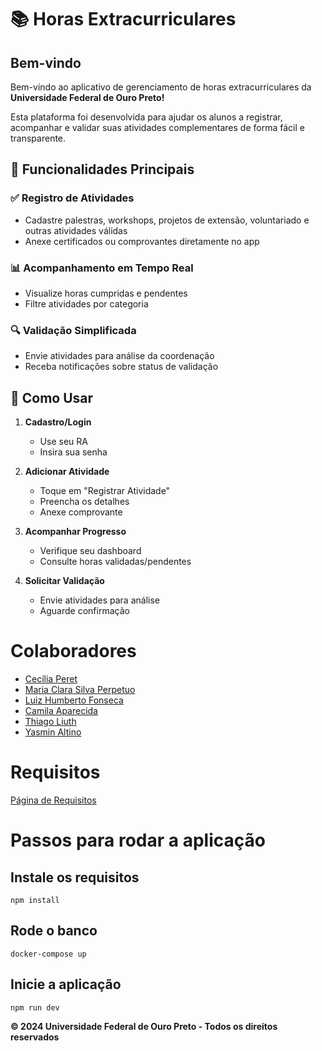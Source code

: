 # 📚 Horas Extracurriculares

## Bem-vindo

Bem-vindo ao aplicativo de gerenciamento de horas extracurriculares da **Universidade Federal de Ouro Preto!**

Esta plataforma foi desenvolvida para ajudar os alunos a registrar, acompanhar e validar suas atividades complementares de forma fácil e transparente.

## 🚀 Funcionalidades Principais

### ✅ Registro de Atividades
- Cadastre palestras, workshops, projetos de extensão, voluntariado e outras atividades válidas
- Anexe certificados ou comprovantes diretamente no app

### 📊 Acompanhamento em Tempo Real
- Visualize horas cumpridas e pendentes
- Filtre atividades por categoria

### 🔍 Validação Simplificada
- Envie atividades para análise da coordenação
- Receba notificações sobre status de validação

## 📝 Como Usar

1. **Cadastro/Login**
   - Use seu RA
   - Insira sua senha

2. **Adicionar Atividade**
   - Toque em "Registrar Atividade"
   - Preencha os detalhes
   - Anexe comprovante

3. **Acompanhar Progresso**
   - Verifique seu dashboard
   - Consulte horas validadas/pendentes

4. **Solicitar Validação**
   - Envie atividades para análise
   - Aguarde confirmação

# Colaboradores
- [Cecília Peret](https://github.com/octaviareika)
- [Maria Clara Silva Perpetuo](https://github.com/kaka27022)
- [Luiz Humberto Fonseca](https://github.com/LuizHumbertoF)
- [Camila Aparecida](https://github.com/millow-w)
- [Thiago Liuth](https://github.com/TLiuth)
- [Yasmin Altino](https://github.com/yasminaltino)

# Requisitos
[Página de Requisitos](https://github.com/octaviareika/tp-eng2/blob/main/Requisitos.md)

# Passos para rodar a aplicação

## Instale os requisitos

```
npm install
```

## Rode o banco

```
docker-compose up
```

## Inicie a aplicação

```
npm run dev
```

**© 2024 Universidade Federal de Ouro Preto - Todos os direitos reservados**

